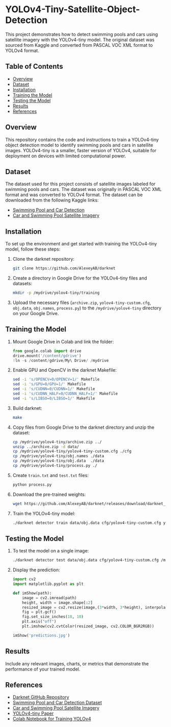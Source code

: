 # YOLOv4-Tiny-Satellite-Object-Detection
This project demonstrates how to detect swimming pools and cars using satellite imagery with the YOLOv4-tiny model. The original dataset was sourced from Kaggle and converted from PASCAL VOC XML format to YOLOv4 format.

## Table of Contents
- [Overview](#overview)
- [Dataset](#dataset)
- [Installation](#installation)
- [Training the Model](#training-the-model)
- [Testing the Model](#testing-the-model)
- [Results](#results)
- [References](#references)

## Overview
This repository contains the code and instructions to train a YOLOv4-tiny object detection model to identify swimming pools and cars in satellite images. YOLOv4-tiny is a smaller, faster version of YOLOv4, suitable for deployment on devices with limited computational power.

## Dataset
The dataset used for this project consists of satellite images labeled for swimming pools and cars. The dataset was originally in PASCAL VOC XML format and was converted to YOLOv4 format. The dataset can be downloaded from the following Kaggle links:
- [Swimming Pool and Car Detection](https://www.kaggle.com/datasets/kbhartiya83/swimming-pool-and-car-detection)
- [Car and Swimming Pool Satellite Imagery](https://www.kaggle.com/datasets/tekbahadurkshetri/car-and-swimming-pool-satellite-imagery)

## Installation
To set up the environment and get started with training the YOLOv4-tiny model, follow these steps:

1. Clone the darknet repository:
    ```bash
    git clone https://github.com/AlexeyAB/darknet
    ```

2. Create a directory in Google Drive for the YOLOv4-tiny files and datasets:
    ```bash
    mkdir -p /mydrive/yolov4-tiny/training
    ```

3. Upload the necessary files (`archive.zip`, `yolov4-tiny-custom.cfg`, `obj.data`, `obj.names`, `process.py`) to the `/mydrive/yolov4-tiny` directory on your Google Drive.

## Training the Model
1. Mount Google Drive in Colab and link the folder:
    ```python
    from google.colab import drive
    drive.mount('/content/gdrive')
    !ln -s /content/gdrive/My\ Drive/ /mydrive
    ```

2. Enable GPU and OpenCV in the darknet Makefile:
    ```bash
    sed -i 's/OPENCV=0/OPENCV=1/' Makefile
    sed -i 's/GPU=0/GPU=1/' Makefile
    sed -i 's/CUDNN=0/CUDNN=1/' Makefile
    sed -i 's/CUDNN_HALF=0/CUDNN_HALF=1/' Makefile
    sed -i 's/LIBSO=0/LIBSO=1/' Makefile
    ```

3. Build darknet:
    ```bash
    make
    ```

4. Copy files from Google Drive to the darknet directory and unzip the dataset:
    ```bash
    cp /mydrive/yolov4-tiny/archive.zip ../
    unzip ../archive.zip -d data/
    cp /mydrive/yolov4-tiny/yolov4-tiny-custom.cfg ./cfg
    cp /mydrive/yolov4-tiny/obj.names ./data
    cp /mydrive/yolov4-tiny/obj.data  ./data
    cp /mydrive/yolov4-tiny/process.py ./
    ```

5. Create `train.txt` and `test.txt` files:
    ```bash
    python process.py
    ```

6. Download the pre-trained weights:
    ```bash
    wget https://github.com/AlexeyAB/darknet/releases/download/darknet_yolo_v4_pre/yolov4-tiny.conv.29
    ```

7. Train the YOLOv4-tiny model:
    ```bash
    ./darknet detector train data/obj.data cfg/yolov4-tiny-custom.cfg yolov4-tiny.conv.29 -dont_show -map
    ```

## Testing the Model
1. To test the model on a single image:
    ```bash
    ./darknet detector test data/obj.data cfg/yolov4-tiny-custom.cfg /mydrive/yolov4-tiny/training/yolov4-tiny-custom_best.weights /path/to/image.jpg -thresh 0.5
    ```

2. Display the prediction:
    ```python
    import cv2
    import matplotlib.pyplot as plt

    def imShow(path):
        image = cv2.imread(path)
        height, width = image.shape[:2]
        resized_image = cv2.resize(image,(3*width, 3*height), interpolation = cv2.INTER_CUBIC)
        fig = plt.gcf()
        fig.set_size_inches(18, 10)
        plt.axis("off")
        plt.imshow(cv2.cvtColor(resized_image, cv2.COLOR_BGR2RGB))

    imShow('predictions.jpg')
    ```

## Results
Include any relevant images, charts, or metrics that demonstrate the performance of your trained model.

## References
- [Darknet GitHub Repository](https://github.com/AlexeyAB/darknet)
- [Swimming Pool and Car Detection Dataset](https://www.kaggle.com/datasets/kbhartiya83/swimming-pool-and-car-detection)
- [Car and Swimming Pool Satellite Imagery](https://www.kaggle.com/datasets/tekbahadurkshetri/car-and-swimming-pool-satellite-imagery)
- [YOLOv4-tiny Paper](https://arxiv.org/abs/2004.10934)
- [Colab Notebook for Training YOLOv4](https://colab.research.google.com/drive/1S6xZATUmcS3eHZtFmGBnu69v90L-gg8A?usp=sharing)
